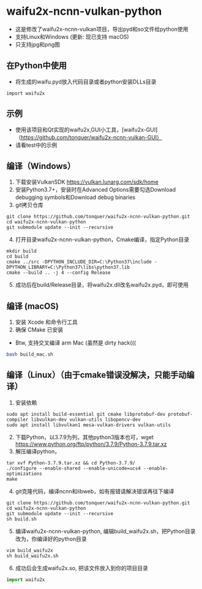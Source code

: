 # waifu2x-ncnn-vulkan-python
- 这是修改了waifu2x-ncnn-vulkan项目，导出pyd和so文件给python使用
- 支持Linux和Windows (更新: 现已支持 macOS)
- 只支持jpg和png图

## 在Python中使用
- 将生成的waifu.pyd放入代码目录或者python安装DLLs目录
```shell
import waifu2x
```

## 示例
- 使用该项目和Qt实现的waifu2x,GUI小工具，[waifu2x-GUI]（https://github.com/tonquer/waifu2x-ncnn-vulkan-GUI）
- 请看test中的示例

## 编译（Windows）
1. 下载安装VulkanSDK https://vulkan.lunarg.com/sdk/home
2. 安装Python3.7+，安装时在Advanced Options需要勾选Download debugging symbols和Download debug binaries
3. git拷贝仓库
```shell
git clone https://github.com/tonquer/waifu2x-ncnn-vulkan-python.git
cd waifu2x-ncnn-vulkan-python
git submodule update --init --recursive
```
4. 打开目录waifu2x-ncnn-vulkan-python，Cmake编译，指定Python目录
```shell
mkdir build
cd build
cmake ../src -DPYTHON_INCLUDE_DIR=C:\Python37\include -DPYTHON_LIBRARY=C:\Python37\libs\python37.lib
cmake --build .. -j 4 --config Release
```
5. 成功后在build/Release目录，将waifu2x.dll改名waifu2x.pyd，即可使用
## 编译 (macOS)
1. 安装 Xcode 和命令行工具
2. 确保 CMake 已安装
* Btw, 支持交叉编译 arm Mac (虽然是 dirty hack(((
```bash
bash build_mac.sh
```
## 编译（Linux）（由于cmake错误没解决，只能手动编译）
1. 安装依赖
  ``` sheel
  sudo apt install build-essential git cmake libprotobuf-dev protobuf-compiler libvulkan-dev vulkan-utils libopencv-dev
  sudo apt install libvulkan1 mesa-vulkan-drivers vulkan-utils
  ```
2. 下载Python，以3.7.9为列，其他python3版本也可，wget https://www.python.org/ftp/python/3.7.9/Python-3.7.9.tar.xz
3. 解压编译python，
  ```shell
  tar xvf Python-3.7.9.tar.xz && cd Python-3.7.9/
  ./configure --enable-shared --enable-unicode=ucs4 --enable-optimizations
  make
  ```
4. git克隆代码，编译ncnn和libweb，如有报错请解决错误再往下编译
  ```shell
  git clone https://github.com/tonquer/waifu2x-ncnn-vulkan-python.git
  cd waifu2x-ncnn-vulkan-python
  git submodule update --init --recursive
  sh build.sh
  ```
5. 编译waifu2x-ncnn-vulkan-python, 编辑build_waifu2x.sh，把Python目录改为，你编译好的python目录
  ```shell
  vim build_waifu2x  
  sh build_waifu2x.sh
  ```
6. 成功后会生成waifu2x.so, 把该文件放入到你的项目目录
  ```python 
  import waifu2x
  ```
